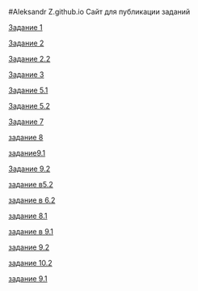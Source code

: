 #Aleksandr Z.github.io
Сайт для публикации заданий

[Задание 1](https://vk.com/away.php?to=https%3A%2F%2Fdocs.google.com%2Fpresentation%2Fd%2F1PyfeM5qN-RoLnaGMJXurSvzIZ0oI_kJe7QtxYVv6xXE%2Fedit%3Fusp%3Dsharing&cc_key=)

[Задание 2](https://vk.com/away.php?to=https%3A%2F%2Fdocs.google.com%2Fdocument%2Fd%2F1y_-h3ers9vhCgGH1xOhTbpwI4BByqViTdJTqdjQ2bAs%2Fedit%3Fusp%3Dsharing&cc_key=)

[Задание 2.2](https://vk.com/away.php?to=https%3A%2F%2Fdocs.google.com%2Fdocument%2Fd%2F1kwBzRXVaVe_RxaqqFwKyJGo-fTQXaX9g48bRl_7l_90%2Fedit%3Fusp%3Dsharing&cc_key=)

[Задание 3](https://vk.com/away.php?to=https%3A%2F%2Fdocs.google.com%2Fdocument%2Fd%2F1rcKucazqb-8-mfYOutp3ZllbpqWGAfe4fOcWHq9iLyg%2Fedit%3Fusp%3Dsharing&cc_key=)

[Задание 5.1](https://vk.com/away.php?to=https%3A%2F%2Fdocs.google.com%2Fdocument%2Fd%2F1EDHh5pCXg9JAGwb94JhMdi6SNi1UVoBWpu34WYYzKNc%2Fedit%3Fusp%3Dsharing&cc_key=)

[Задание 5.2](https://vk.com/away.php?to=https%3A%2F%2Fdocs.google.com%2Fdocument%2Fd%2F1_VPvjphlUaoh1eHm6sDeqP8H9bU-sWKpPTbw7aFKqoA%2Fedit%3Fusp%3Dsharing&cc_key=)

[Задание 7](https://vk.com/away.php?to=https%3A%2F%2Fdocs.google.com%2Fdocument%2Fd%2F1ndaxL5dyrEjV9tsivtRRG2brAnNeYPW71u2z_B8tWKU%2Fedit%3Fusp%3Dsharing&cc_key=)

[задание 8](https://pp.userapi.com/c852220/v852220210/5b66e/ezP1sCVSQqA.jpg)

[задание9.1](https://vk.com/away.php?to=https%3A%2F%2Fdocs.google.com%2Fdocument%2Fd%2F1dvb4A2qMDz34lTtdaY4QhcURYXupO2RDjUe8wMqRG3E%2Fedit%3Fusp%3Dsharing&cc_key=)

[Задание 9.2](https://vk.com/away.php?to=https%3A%2F%2Fdocs.google.com%2Fdocument%2Fd%2F154TO49P0zXqpdHtdqJd4f7QZ31MOSAZ2GG8qY1152EM%2Fedit%3Fusp%3Dsharing&cc_key=)

[задание в5.2](https://vk.com/away.php?to=https%3A%2F%2Fdocs.google.com%2Fdocument%2Fd%2F1M5UU2CdwrXFCcjFJOG83iarAjRz_mXBrsdOjnlc9W5A%2Fedit%3Fusp%3Dsharing&cc_key=)

[задание в 6.2](https://vk.com/away.php?to=https%3A%2F%2Fdocs.google.com%2Fdocument%2Fd%2F1fE-zkGU-wR5pHQZtN18qQtBUyKcAGEDe7qIkv0NVXBk%2Fedit%3Fusp%3Dsharing&cc_key=)

[задание 8.1](https://vk.com/away.php?to=https%3A%2F%2Fdocs.google.com%2Fdocument%2Fd%2F15cILIWMTy2Uvj7IBRUU2Icys83zL-tOHVQacpa92Y4k%2Fedit%3Fusp%3Dsharing&cc_key=)

[задание в 9.1](https://vk.com/away.php?to=https%3A%2F%2Fdocs.google.com%2Fdocument%2Fd%2F1fpvhzPIDTtxuGcSGqhhylh_9UDqHjw4fyi7PnEsLlI0%2Fedit%3Fusp%3Dsharing&cc_key=)

[задание 9.2 ](https://vk.com/away.php?to=https%3A%2F%2Fdocs.google.com%2Fdocument%2Fd%2F1P8qRk5VaNZqYU7rWfIRhjjV3yMgjrYOrvRXN7mcGBv8%2Fedit%3Fusp%3Dsharing&cc_key=)

[задание 10.2 ](https://vk.com/away.php?to=https%3A%2F%2Fdocs.google.com%2Fdocument%2Fd%2F1tfvgOEUWsW-D_BsjRv6l6vfIeevKMSHBc9x_ruo3qQs%2Fedit%3Fusp%3Dsharing&cc_key=)

[задание 9.1](https://vk.com/away.php?to=https%3A%2F%2Fdrive.google.com%2Ffile%2Fd%2F1ZIb1-1yEBYVeS8UR8TUuyFc_jSelKD_i%2Fview%3Fusp%3Ddocs_home%26ths%3Dtrue&cc_key=)

